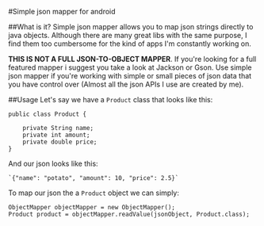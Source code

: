 #Simple json mapper for android

##What is it?
Simple json mapper allows you to map json strings directly to java objects. Although there are many great libs with the same purpose, I find them too cumbersome for the kind of apps I'm constantly working on.

**THIS IS NOT A FULL JSON-TO-OBJECT MAPPER**. If you're looking for a full featured mapper i suggest you take a look at Jackson or Gson. Use simple json mapper if you're working with simple or small pieces of json data  that you have control over (Almost all the json APIs I use are created by me).

##Usage
Let's say we have a `Product` class that looks like this:

 	public class Product {
	
		private String name;
		private int amount;
		private double price;
	}

And our json looks like this:

	`{"name": "potato", "amount": 10, "price": 2.5}`

To map our json the a `Product` object we can simply:

	ObjectMapper objectMapper = new ObjectMapper();
	Product product = objectMapper.readValue(jsonObject, Product.class);

